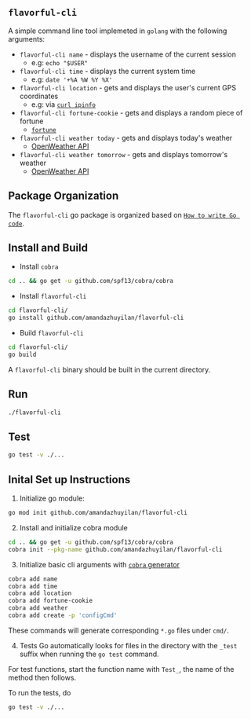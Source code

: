 ## `flavorful-cli`
A simple command line tool implemeted in `golang` with the following arguments:
- `flavorful-cli name` - displays the username of the current session
   - e.g: `echo "$USER"`
- `flavorful-cli time` - displays the current system time
   - e.g: `date '+%A %W %Y %X'`
- `flavorful-cli location` - gets and displays the user's current GPS coordinates
   - e.g: via [`curl ipinfo`](https://www.howtogeek.com/405088/how-to-get-your-systems-geographic-location-from-a-bash-script/)
- `flavorful-cli fortune-cookie` - gets and displays a random piece of fortune
   - [`fortune`](https://wiki.archlinux.org/index.php/Fortune)
- `flavorful-cli weather today` - gets and displays today's weather
   - [OpenWeather API](https://openweathermap.org/current)
- `flavorful-cli weather tomorrow` - gets and displays tomorrow's weather
   - [OpenWeather API](https://openweathermap.org/current)

## Package Organization
The `flavorful-cli` go package is organized based on [`How to write Go code`](https://golang.org/doc/code.html#Organization).

## Install and Build
- Install `cobra`
```bash
cd .. && go get -u github.com/spf13/cobra/cobra
```

- Install `flavorful-cli`
```bash
cd flavorful-cli/
go install github.com/amandazhuyilan/flavorful-cli
```

- Build `flavorful-cli`
```bash
cd flavorful-cli/
go build
```
A `flavorful-cli` binary should be built in the current directory.

## Run
```bash
./flavorful-cli
```

## Test
```bash
go test -v ./...
```

## Inital Set up Instructions
1. Initialize go module:
```bash
go mod init github.com/amandazhuyilan/flavorful-cli
```

2. Install and initialize cobra module
```bash
cd .. && go get -u github.com/spf13/cobra/cobra
cobra init --pkg-name github.com/amandazhuyilan/flavorful-cli
```

3. Initialize basic cli arguments with [`cobra` generator](https://github.com/spf13/cobra/blob/master/cobra/README.md#cobra-add)
```bash
cobra add name
cobra add time
cobra add location
cobra add fortune-cookie
cobra add weather
cobra add create -p 'configCmd'
```

These commands will generate corresponding `*.go` files under `cmd/`.

4. Tests
Go automatically looks for files in the directory with the `_test` suffix when running the `go test` command.

For test functions, start the function name with `Test_`, the name of the method then follows.

To run the tests, do 
```bash
go test -v ./...
```